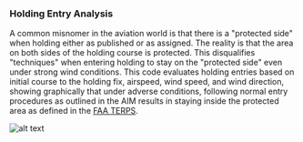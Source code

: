 ### Holding Entry Analysis

A common misnomer in the aviation world is that there is a "protected side" 
when holding either as published or as assigned. The reality is that the area 
on both sides of the holding course is protected. This disqualifies 
"techniques" when entering holding to stay on the "protected side" even under 
strong wind conditions. This code evaluates holding entries based on initial 
course to the holding fix, airspeed, wind speed, and wind direction, showing 
graphically that under adverse conditions, following normal entry procedures as 
outlined in the AIM results in staying inside the protected area as defined in 
the [FAA TERPS][1].  

[1]: https://www.faa.gov/documentLibrary/media/Order/FAA_Order_8260.3C.pdf

![alt text][holding area]

[holding area]: ../blob/master/TERPS-holding_area_construction.png "Holding area construction"